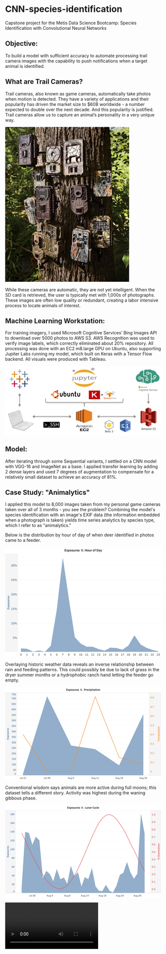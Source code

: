 # CNN-species-identification
Capstone project for the Metis Data Science Bootcamp: Species Identification with Convolutional Neural Networks

## Objective:

To build a model with sufficient accuracy to automate processing trail camera images with the capability to push notifications when a target animal is identified.


## What are Trail Cameras?

Trail cameras, also known as game cameras, automatically take photos when motion is detected. They have a variety of applications and 
their popularity has driven the market size to $60B worldwide - a number expected to double over the next decade. And this popularity is justified. Trail cameras allow us to capture an animal’s personality in a very unique way.

<img src="https://github.com/rwmyers46/CNN-species-identification/blob/master/images/game_cams.jpeg" width="400" height="500" class="center"/>

While these cameras are automatic, they are not yet intelligent. When the SD card is retrieved, the user is typically met with 1,000s of photographs. These images are often low quality or redundant, creating a labor intensive process to locate animals of interest.

## Machine Learning Workstation:

For training imagery, I used Microsoft Cognitive Services’ Bing Images API to download over 5000 photos to AWS S3. AWS Recognition was used to verify image labels, which correctly eliminated about 20% repository. All processing was done with an EC2 m8.large GPU on Ubuntu, also supporting Jupiter Labs running my model, which built on Keras with a Tensor Flow backend. All visuals were produced with Tableau.

![alt text](https://github.com/rwmyers46/CNN-species-identification/blob/master/images/dl-workstation.jpg)

## Model:

After iterating through some Sequential variants, I settled on a CNN model with VGG-16 and ImageNet as a base. I applied transfer learning by adding 2 dense layers and used 7 degrees of augmentation to compensate for a relatively small dataset to achieve an accuracy of 81%.

## Case Study: "Animalytics"

I applied this model to 8,000 images taken from my personal game cameras taken over all of 3 months - you see the problem? Combining the model's species identification with an image's EXIF data (the information embedded when a photograph is taken) yields time series analytics by species type, which I refer to as "animalytics."

Below is the distribution by hour of day of when deer identified in photos came to a feeder.

![alt text](https://github.com/rwmyers46/CNN-species-identification/blob/master/images/exp-hour.png)

Overlaying historic weather data reveals an inverse relationship between rain and feeding patterns. This could possibly be due to lack of grass in the dryer summer months or a hydrophobic ranch hand letting the feeder go empty.

![alt text](https://github.com/rwmyers46/CNN-species-identification/blob/master/images/rain-exp2.png)

Conventional wisdom says animals are more active during full moons; this dataset tells a different story. Activity was highest during the waning gibbous phase.

![alt text](https://github.com/rwmyers46/CNN-species-identification/blob/master/images/lunar2.png)

![alt text](https://github.com/rwmyers46/CNN-species-identification/blob/master/images/p5-vid-2.mov)
